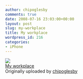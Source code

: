 ```yaml
---
author: chipoglesby
comments: true
date: 2008-07-16 23:03:00+00:00
layout: post
slug: my-workplace
title: My workplace
wordpress_id: 216
categories:
- iPhone
---
```


[![](http://farm4.static.flickr.com/3007/2674908559_622a5d81b4.jpg)](http://www.flickr.com/photos/chipoglesby/2674908559/)  
[My workplace](http://www.flickr.com/photos/chipoglesby/2674908559/)  
Originally uploaded by [chipoglesby](http://www.flickr.com/people/chipoglesby/)

  

